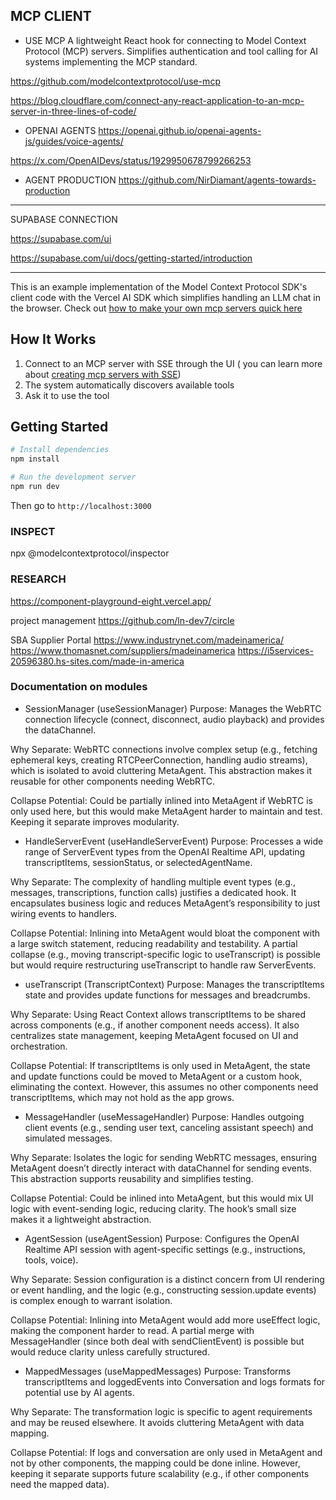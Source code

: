 ## MCP CLIENT

* USE MCP
A lightweight React hook for connecting to Model Context Protocol (MCP) servers. Simplifies authentication and tool calling for AI systems implementing the MCP standard.

https://github.com/modelcontextprotocol/use-mcp

https://blog.cloudflare.com/connect-any-react-application-to-an-mcp-server-in-three-lines-of-code/

* OPENAI AGENTS
https://openai.github.io/openai-agents-js/guides/voice-agents/

https://x.com/OpenAIDevs/status/1929950678799266253

* AGENT PRODUCTION
https://github.com/NirDiamant/agents-towards-production

---------------------

SUPABASE CONNECTION

https://supabase.com/ui

https://supabase.com/ui/docs/getting-started/introduction


-----------------

This is an example implementation of the Model Context Protocol SDK's client code with the Vercel AI SDK which simplifies handling an LLM chat in the browser. Check out [how to make your own mcp servers quick here](https://mcp-framework.com)

## How It Works

1. Connect to an MCP server with SSE through the UI ( you can learn more about [creating mcp servers with SSE](https://mcp-framework.com/docs/Transports/sse))
2. The system automatically discovers available tools
3. Ask it to use the tool

## Getting Started

```bash
# Install dependencies
npm install

# Run the development server
npm run dev
```

Then go to `http://localhost:3000` 

### INSPECT

npx @modelcontextprotocol/inspector

### RESEARCH

https://component-playground-eight.vercel.app/

project management
https://github.com/ln-dev7/circle

SBA Supplier Portal
https://www.industrynet.com/madeinamerica/
https://www.thomasnet.com/suppliers/madeinamerica
https://i5services-20596380.hs-sites.com/made-in-america


### Documentation on modules
* SessionManager (useSessionManager)
Purpose: Manages the WebRTC connection lifecycle (connect, disconnect, audio playback) and provides the dataChannel.

Why Separate: WebRTC connections involve complex setup (e.g., fetching ephemeral keys, creating RTCPeerConnection, handling audio streams), which is isolated to avoid cluttering MetaAgent. This abstraction makes it reusable for other components needing WebRTC.

Collapse Potential: Could be partially inlined into MetaAgent if WebRTC is only used here, but this would make MetaAgent harder to maintain and test. Keeping it separate improves modularity.

* HandleServerEvent (useHandleServerEvent)
Purpose: Processes a wide range of ServerEvent types from the OpenAI Realtime API, updating transcriptItems, sessionStatus, or selectedAgentName.

Why Separate: The complexity of handling multiple event types (e.g., messages, transcriptions, function calls) justifies a dedicated hook. It encapsulates business logic and reduces MetaAgent’s responsibility to just wiring events to handlers.

Collapse Potential: Inlining into MetaAgent would bloat the component with a large switch statement, reducing readability and testability. A partial collapse (e.g., moving transcript-specific logic to useTranscript) is possible but would require restructuring useTranscript to handle raw ServerEvents.

* useTranscript (TranscriptContext)
Purpose: Manages the transcriptItems state and provides update functions for messages and breadcrumbs.

Why Separate: Using React Context allows transcriptItems to be shared across components (e.g., if another component needs access). It also centralizes state management, keeping MetaAgent focused on UI and orchestration.

Collapse Potential: If transcriptItems is only used in MetaAgent, the state and update functions could be moved to MetaAgent or a custom hook, eliminating the context. However, this assumes no other components need transcriptItems, which may not hold as the app grows.

* MessageHandler (useMessageHandler)
Purpose: Handles outgoing client events (e.g., sending user text, canceling assistant speech) and simulated messages.

Why Separate: Isolates the logic for sending WebRTC messages, ensuring MetaAgent doesn’t directly interact with dataChannel for sending events. This abstraction supports reusability and simplifies testing.

Collapse Potential: Could be inlined into MetaAgent, but this would mix UI logic with event-sending logic, reducing clarity. The hook’s small size makes it a lightweight abstraction.

* AgentSession (useAgentSession)
Purpose: Configures the OpenAI Realtime API session with agent-specific settings (e.g., instructions, tools, voice).

Why Separate: Session configuration is a distinct concern from UI rendering or event handling, and the logic (e.g., constructing session.update events) is complex enough to warrant isolation.

Collapse Potential: Inlining into MetaAgent would add more useEffect logic, making the component harder to read. A partial merge with MessageHandler (since both deal with sendClientEvent) is possible but would reduce clarity unless carefully structured.

* MappedMessages (useMappedMessages)
Purpose: Transforms transcriptItems and loggedEvents into Conversation and logs formats for potential use by AI agents.

Why Separate: The transformation logic is specific to agent requirements and may be reused elsewhere. It avoids cluttering MetaAgent with data mapping.

Collapse Potential: If logs and conversation are only used in MetaAgent and not by other components, the mapping could be done inline. However, keeping it separate supports future scalability (e.g., if other components need the mapped data).


